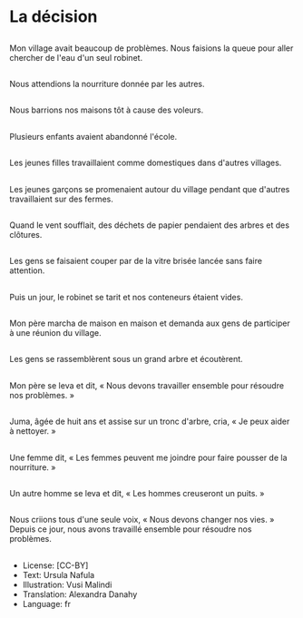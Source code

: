 # La décision

##
Mon village avait beaucoup de problèmes. Nous faisions la queue pour aller chercher de l'eau d'un seul robinet.

##
Nous attendions la nourriture donnée par les autres.

##
Nous barrions nos maisons tôt à cause des voleurs.

##
Plusieurs enfants avaient abandonné l'école.

##
Les jeunes filles travaillaient comme domestiques dans d'autres villages.

##
Les jeunes garçons se promenaient autour du village pendant que d'autres travaillaient sur des fermes.

##
Quand le vent soufflait, des déchets de papier pendaient des arbres et des clôtures.

##
Les gens se faisaient couper par de la vitre brisée lancée sans faire attention.

##
Puis un jour, le robinet se tarit et nos conteneurs étaient vides.

##
Mon père marcha de maison en maison et demanda aux gens de participer à une réunion du village.

##
Les gens se rassemblèrent sous un grand arbre et écoutèrent.

##
Mon père se leva et dit, « Nous devons travailler ensemble pour résoudre nos problèmes. »

##
Juma, âgée de huit ans et assise sur un tronc d'arbre, cria, « Je peux aider à nettoyer. »

##
Une femme dit, « Les femmes peuvent me joindre pour faire pousser de la nourriture. »

##
Un autre homme se leva et dit, « Les hommes creuseront un puits. »

##
Nous criions tous d'une seule voix, « Nous devons changer nos vies. » Depuis ce jour, nous avons travaillé ensemble pour résoudre nos problèmes.

##
* License: [CC-BY]
* Text: Ursula Nafula
* Illustration: Vusi Malindi
* Translation: Alexandra Danahy
* Language: fr
